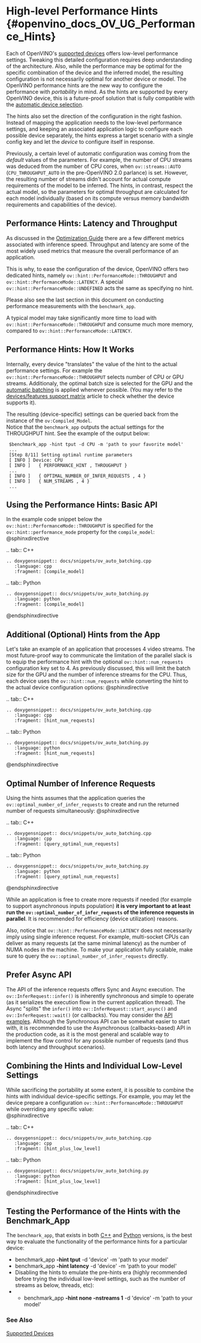 # High-level Performance Hints {#openvino_docs_OV_UG_Performance_Hints}

Each of OpenVINO's [supported devices](supported_plugins/Device_Plugins.md) offers low-level performance settings. Tweaking this detailed configuration requires deep understanding of the architecture.
Also, while the performance may be optimal for the specific combination of the device and the inferred model, the resulting configuration is not necessarily optimal for another device or model.
The OpenVINO performance hints are the new way to configure the performance with _portability_ in mind. As the hints are supported by every OpenVINO device, this is a future-proof solution that is fully compatible with the [automatic device selection](./auto_device_selection.md).

The hints also set the direction of the configuration in the right fashion. Instead of mapping the application needs to the low-level performance settings, and keeping an associated application logic to configure each possible device separately, the hints express a target scenario with a single config key and let the *device* to configure itself in response.

Previously, a certain level of automatic configuration was coming from the _default_ values of the parameters. For example, the number of CPU streams was deduced from the number of CPU cores, when `ov::streams::AUTO` (`CPU_THROUGHPUT_AUTO` in the pre-OpenVINO 2.0 parlance) is set. However, the resulting number of streams didn't account for actual compute requirements of the model to be inferred.
The hints, in contrast, respect the actual model, so the parameters for optimal throughput are calculated for each model individually (based on its compute versus memory bandwidth requirements and capabilities of the device).

## Performance Hints: Latency and Throughput
As discussed in the [Optimization Guide](../optimization_guide/dldt_optimization_guide.md) there are a few different metrics associated with inference speed.
Throughput and latency are some of the most widely used metrics that measure the overall performance of an application.

This is why, to ease the configuration of the device, OpenVINO offers two dedicated hints, namely `ov::hint::PerformanceMode::THROUGHPUT` and `ov::hint::PerformanceMode::LATENCY`.
A special `ov::hint::PerformanceMode::UNDEFINED` acts the same as specifying no hint.

Please also see the last section in this document on conducting performance measurements with the `benchmark_app`.

A typical model may take significantly more time to load with `ov::hint::PerformanceMode::THROUGHPUT` and consume much more memory, compared to `ov::hint::PerformanceMode::LATENCY`.

## Performance Hints: How It Works
Internally, every device "translates" the value of the hint to the actual performance settings.
For example the `ov::hint::PerformanceMode::THROUGHPUT` selects number of CPU or GPU streams.
Additionaly, the optimal batch size is selected for the GPU and the [automatic batching](../OV_Runtime_UG/automatic_batching.md) is applied whenever possible. (You may refer to the [devices/features support matrix](./supported_plugins/Device_Plugins.md) article to check whether the device supports it).

The resulting (device-specific) settings can be queried back from the instance of the `ov:Compiled_Model`.  
Notice that the `benchmark_app` outputs the actual settings for the THROUGHPUT hint. See the example of the output below:

   ```
    $benchmark_app -hint tput -d CPU -m 'path to your favorite model'
    ...
    [Step 8/11] Setting optimal runtime parameters
    [ INFO ] Device: CPU
    [ INFO ]   { PERFORMANCE_HINT , THROUGHPUT }
    ...
    [ INFO ]   { OPTIMAL_NUMBER_OF_INFER_REQUESTS , 4 }
    [ INFO ]   { NUM_STREAMS , 4 }
    ...
   ```

## Using the Performance Hints: Basic API
In the example code snippet below the `ov::hint::PerformanceMode::THROUGHPUT` is specified for the `ov::hint::performance_mode` property for the `compile_model`:
@sphinxdirective

.. tab:: C++

    .. doxygensnippet:: docs/snippets/ov_auto_batching.cpp
       :language: cpp
       :fragment: [compile_model]

.. tab:: Python

    .. doxygensnippet:: docs/snippets/ov_auto_batching.py
       :language: python
       :fragment: [compile_model]

@endsphinxdirective

## Additional (Optional) Hints from the App
Let's take an example of an application that processes 4 video streams. The most future-proof way to communicate the limitation of the parallel slack is to equip the performance hint with the optional `ov::hint::num_requests` configuration key set to 4. 
As previously discussed, this will limit the batch size for the GPU and the number of inference streams for the CPU. Thus, each device uses the `ov::hint::num_requests` while converting the hint to the actual device configuration options:
@sphinxdirective

.. tab:: C++

    .. doxygensnippet:: docs/snippets/ov_auto_batching.cpp
       :language: cpp
       :fragment: [hint_num_requests]

.. tab:: Python

    .. doxygensnippet:: docs/snippets/ov_auto_batching.py
       :language: python
       :fragment: [hint_num_requests]

@endsphinxdirective

## Optimal Number of Inference Requests
Using the hints assumes that the application queries the `ov::optimal_number_of_infer_requests` to create and run the returned number of requests simultaneously:
@sphinxdirective

.. tab:: C++

    .. doxygensnippet:: docs/snippets/ov_auto_batching.cpp
       :language: cpp
       :fragment: [query_optimal_num_requests]

.. tab:: Python

    .. doxygensnippet:: docs/snippets/ov_auto_batching.py
       :language: python
       :fragment: [query_optimal_num_requests]

@endsphinxdirective

While an application is free to create more requests if needed (for example to support asynchronous inputs population) **it is very important to at least run the `ov::optimal_number_of_infer_requests` of the inference requests in parallel**. It is recommended for efficiency (device utilization) reasons. 

Also, notice that `ov::hint::PerformanceMode::LATENCY` does not necessarily imply using single inference request. For example, multi-socket CPUs can deliver as many requests (at the same minimal latency) as the number of NUMA nodes in the machine.
To make your application fully scalable, make sure to query the `ov::optimal_number_of_infer_requests` directly.

## Prefer Async API
The API of the inference requests offers Sync and Async execution. The `ov::InferRequest::infer()` is inherently synchronous and simple to operate (as it serializes the execution flow in the current application thread). The Async "splits" the `infer()` into `ov::InferRequest::start_async()` and `ov::InferRequest::wait()` (or callbacks). You may consider the [API examples](../OV_Runtime_UG/ov_infer_request.md).
 Although the Synchronous API can be somewhat easier to start with, it is recommended to use the Asynchronous (callbacks-based) API in the production code, as it is the most general and scalable way to implement the flow control for any possible number of requests (and thus both latency and throughput scenarios).
 
## Combining the Hints and Individual Low-Level Settings
While sacrificing the portability at some extent, it is possible to combine the hints with individual device-specific settings. 
For example, you may let the device prepare a configuration `ov::hint::PerformanceMode::THROUGHPUT` while overriding any specific value:  
@sphinxdirective

.. tab:: C++

    .. doxygensnippet:: docs/snippets/ov_auto_batching.cpp
       :language: cpp
       :fragment: [hint_plus_low_level]

.. tab:: Python

    .. doxygensnippet:: docs/snippets/ov_auto_batching.py
       :language: python
       :fragment: [hint_plus_low_level]


@endsphinxdirective
## Testing the Performance of the Hints with the Benchmark_App
The `benchmark_app`, that exists in both  [C++](../../samples/cpp/benchmark_app/README.md) and [Python](../../tools/benchmark_tool/README.md) versions, is the best way to evaluate the functionality of the performance hints for a particular device:
 - benchmark_app **-hint tput** -d 'device' -m 'path to your model'
 - benchmark_app **-hint latency** -d 'device' -m 'path to your model'
-  Disabling the hints to emulate the pre-hints era (highly recommended before trying the individual low-level settings, such as the number of streams as below, threads, etc):
- - benchmark_app **-hint none -nstreams 1**  -d 'device' -m 'path to your model'
 

### See Also
[Supported Devices](./supported_plugins/Supported_Devices.md)
